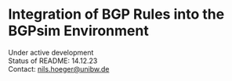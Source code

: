 # Integration of BGP Rules into the BGPsim Environment
Under active development\
Status of README: 14.12.23\
Contact: nils.hoeger@unibw.de 
